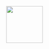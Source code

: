 <div id="header" align="center">
  <img src="http://popkey.co/m/kdZWj-anime-sword-angry-cut" width="100"/>
</div>
